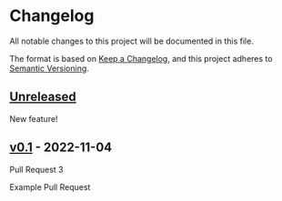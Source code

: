 # Changelog

All notable changes to this project will be documented in this file.

The format is based on [Keep a Changelog](https://keepachangelog.com/en/1.0.0/),
and this project adheres to [Semantic Versioning](https://semver.org/spec/v2.0.0.html).

## [Unreleased]
 
New feature!

## [v0.1] - 2022-11-04

Pull Request 3

Example Pull Request

[Unreleased]: https://github.com/CuBoulder/action-sandbox/compare/v0.1...HEAD

[v0.1]: https://github.com/CuBoulder/action-sandbox/compare/1a1bf2e4cada694255199d590d05deeaf09a1e83...v0.1

